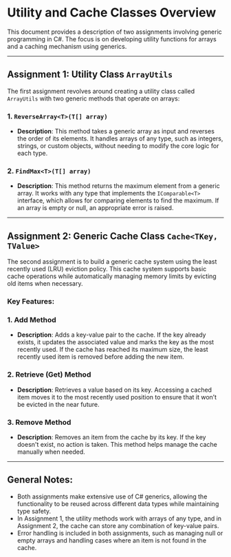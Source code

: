 # Utility and Cache Classes Overview

This document provides a description of two assignments involving generic programming in C#. The focus is on developing utility functions for arrays and a caching mechanism using generics.

---

## **Assignment 1: Utility Class `ArrayUtils`**

The first assignment revolves around creating a utility class called `ArrayUtils` with two generic methods that operate on arrays:

### **1. `ReverseArray<T>(T[] array)`**
- **Description**: This method takes a generic array as input and reverses the order of its elements. It handles arrays of any type, such as integers, strings, or custom objects, without needing to modify the core logic for each type.
  
### **2. `FindMax<T>(T[] array)`**
- **Description**: This method returns the maximum element from a generic array. It works with any type that implements the `IComparable<T>` interface, which allows for comparing elements to find the maximum. If an array is empty or null, an appropriate error is raised.

---

## **Assignment 2: Generic Cache Class `Cache<TKey, TValue>`**

The second assignment is to build a generic cache system using the least recently used (LRU) eviction policy. This cache system supports basic cache operations while automatically managing memory limits by evicting old items when necessary.

### **Key Features:**

### **1. Add Method**
- **Description**: Adds a key-value pair to the cache. If the key already exists, it updates the associated value and marks the key as the most recently used. If the cache has reached its maximum size, the least recently used item is removed before adding the new item.

### **2. Retrieve (Get) Method**
- **Description**: Retrieves a value based on its key. Accessing a cached item moves it to the most recently used position to ensure that it won’t be evicted in the near future.

### **3. Remove Method**
- **Description**: Removes an item from the cache by its key. If the key doesn't exist, no action is taken. This method helps manage the cache manually when needed.


---

## **General Notes:**

- Both assignments make extensive use of C# generics, allowing the functionality to be reused across different data types while maintaining type safety.
- In Assignment 1, the utility methods work with arrays of any type, and in Assignment 2, the cache can store any combination of key-value pairs.
- Error handling is included in both assignments, such as managing null or empty arrays and handling cases where an item is not found in the cache.
